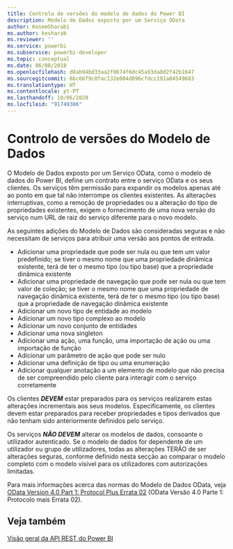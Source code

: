 ```yaml
---
title: Controlo de versões do modelo de dados do Power BI
description: Modelo de Dados exposto por um Serviço OData
author: KesemSharabi
ms.author: kesharab
ms.reviewer: ''
ms.service: powerbi
ms.subservice: powerbi-developer
ms.topic: conceptual
ms.date: 06/08/2018
ms.openlocfilehash: d8ab94bd33aa2f0674f6dc45a93da0d2f42b1647
ms.sourcegitcommit: 6bc66f9c0fac132e004d096cfdcc191a04549683
ms.translationtype: HT
ms.contentlocale: pt-PT
ms.lasthandoff: 10/06/2020
ms.locfileid: "91749306"
---
```

# <a name="data-model-versioning"></a>Controlo de versões do Modelo de Dados

O Modelo de Dados exposto por um Serviço OData, como o modelo de dados do Power BI, define um contrato entre o serviço OData e os seus clientes. Os serviços têm permissão para expandir os modelos apenas até ao ponto em que tal não interrompe os clientes existentes. As alterações interruptivas, como a remoção de propriedades ou a alteração do tipo de propriedades existentes, exigem o fornecimento de uma nova versão do serviço num URL de raiz do serviço diferente para o novo modelo.  
  
As seguintes adições do Modelo de Dados são consideradas seguras e não necessitam de serviços para atribuir uma versão aos pontos de entrada.  
  
* Adicionar uma propriedade que pode ser nula ou que tem um valor predefinido; se tiver o mesmo nome que uma propriedade dinâmica existente, terá de ter o mesmo tipo (ou tipo base) que a propriedade dinâmica existente  
* Adicionar uma propriedade de navegação que pode ser nula ou que tem valor de coleção; se tiver o mesmo nome que uma propriedade de navegação dinâmica existente, terá de ter o mesmo tipo (ou tipo base) que a propriedade de navegação dinâmica existente  
* Adicionar um novo tipo de entidade ao modelo  
* Adicionar um novo tipo complexo ao modelo  
* Adicionar um novo conjunto de entidades  
* Adicionar uma nova singleton  
* Adicionar uma ação, uma função, uma importação de ação ou uma importação de função
* Adicionar um parâmetro de ação que pode ser nulo  
* Adicionar uma definição de tipo ou uma enumeração  
* Adicionar qualquer anotação a um elemento de modelo que não precisa de ser compreendido pelo cliente para interagir com o serviço corretamente  
  
Os clientes ***DEVEM*** estar preparados para os serviços realizarem estas alterações incrementais aos seus modelos. Especificamente, os clientes devem estar preparados para receber propriedades e tipos derivados que não tenham sido anteriormente definidos pelo serviço.  
  
Os serviços ***NÃO DEVEM*** alterar os modelos de dados, consoante o utilizador autenticado. Se o modelo de dados for dependente de um utilizador ou grupo de utilizadores, todas as alterações TERÃO de ser alterações seguras, conforme definido nesta secção ao comparar o modelo completo com o modelo visível para os utilizadores com autorizações limitadas.  
  
Para mais informações acerca das normas do Modelo de Dados OData, veja [OData Version 4.0 Part 1: Protocol Plus Errata 02](https://docs.oasis-open.org/odata/odata/v4.0/odata-v4.0-part1-protocol.html) (OData Versão 4.0 Parte 1: Protocolo mais Errata 02).  
  
## <a name="see-also"></a>Veja também
[Visão geral da API REST do Power BI](/rest/api/power-bi/)